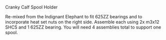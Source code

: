 Cranky Calf Spool Holder

Re-mixed from the Indignant Elephant to fit 625ZZ bearings and to incorporate heat set nuts on the right side.
Assemble each using 2x m3x12 SHCS and 1 625ZZ bearing.
You will need 4 assemblies total to support one spool.

